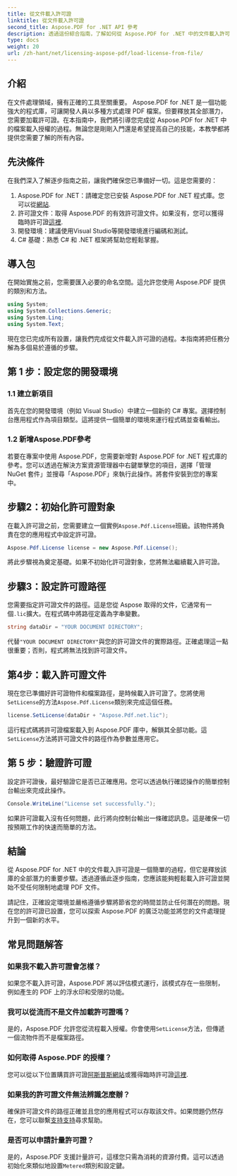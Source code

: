 ```yaml
---
title: 從文件載入許可證
linktitle: 從文件載入許可證
second_title: Aspose.PDF for .NET API 參考
description: 透過這份綜合指南，了解如何從 Aspose.PDF for .NET 中的文件載入許可證。透過正確設定許可證來確保完整功能。
type: docs
weight: 20
url: /zh-hant/net/licensing-aspose-pdf/load-license-from-file/
---
```

## 介紹

在文件處理領域，擁有正確的工具至關重要。 Aspose.PDF for .NET 是一個功能強大的程式庫，可讓開發人員以多種方式處理 PDF 檔案。但要釋放其全部潛力，您需要加載許可證。在本指南中，我們將引導您完成從 Aspose.PDF for .NET 中的檔案載入授權的過程。無論您是剛剛入門還是希望提高自己的技能，本教學都將提供您需要了解的所有內容。

## 先決條件

在我們深入了解逐步指南之前，讓我們確保您已準備好一切。這是您需要的：

1.  Aspose.PDF for .NET：請確定您已安裝 Aspose.PDF for .NET 程式庫。您可以從[網站](https://releases.aspose.com/pdf/net/).
2. 許可證文件：取得 Aspose.PDF 的有效許可證文件。如果沒有，您可以獲得臨時許可證[這裡](https://purchase.aspose.com/temporary-license/).
3. 開發環境：建議使用Visual Studio等開發環境進行編碼和測試。
4. C# 基礎：熟悉 C# 和 .NET 框架將幫助您輕鬆掌握。

## 導入包

在開始實施之前，您需要匯入必要的命名空間。這允許您使用 Aspose.PDF 提供的類別和方法。

```csharp
using System;
using System.Collections.Generic;
using System.Linq;
using System.Text;
```

現在您已完成所有設置，讓我們完成從文件載入許可證的過程。本指南將把任務分解為多個易於遵循的步驟。

## 第 1 步：設定您的開發環境

### 1.1 建立新項目
首先在您的開發環境（例如 Visual Studio）中建立一個新的 C# 專案。選擇控制台應用程式作為項目類型。這將提供一個簡單的環境來運行程式碼並查看輸出。

### 1.2 新增Aspose.PDF參考
若要在專案中使用 Aspose.PDF，您需要新增對 Aspose.PDF for .NET 程式庫的參考。您可以透過在解決方案資源管理器中右鍵單擊您的項目，選擇「管理 NuGet 套件」並搜尋「Aspose.PDF」來執行此操作。將套件安裝到您的專案中。

## 步驟2：初始化許可證對象

在載入許可證之前，您需要建立一個實例`Aspose.Pdf.License`班級。該物件將負責在您的應用程式中設定許可證。

```csharp
Aspose.Pdf.License license = new Aspose.Pdf.License();
```

將此步驟視為奠定基礎。如果不初始化許可證對象，您將無法繼續載入許可證。

## 步驟3：設定許可證路徑

您需要指定許可證文件的路徑。這是您從 Aspose 取得的文件，它通常有一個`.lic`擴大。在程式碼中將路徑定義為字串變數。

```csharp
string dataDir = "YOUR DOCUMENT DIRECTORY";
```

代替`"YOUR DOCUMENT DIRECTORY"`與您的許可證文件的實際路徑。正確處理這一點很重要；否則，程式將無法找到許可證文件。

## 第4步：載入許可證文件

現在您已準備好許可證物件和檔案路徑，是時候載入許可證了。您將使用`SetLicense`的方法`Aspose.Pdf.License`類別來完成這個任務。

```csharp
license.SetLicense(dataDir + "Aspose.Pdf.net.lic");
```

這行程式碼將許可證檔案載入到 Aspose.PDF 庫中，解鎖其全部功能。這`SetLicense`方法將許可證文件的路徑作為參數並應用它。

## 第 5 步：驗證許可證

設定許可證後，最好驗證它是否已正確應用。您可以透過執行確認操作的簡單控制台輸出來完成此操作。

```csharp
Console.WriteLine("License set successfully.");
```

如果許可證載入沒有任何問題，此行將向控制台輸出一條確認訊息。這是確保一切按預期工作的快速而簡單的方法。

## 結論

從 Aspose.PDF for .NET 中的文件載入許可證是一個簡單的過程，但它是釋放該庫的全部潛力的重要步驟。透過遵循此逐步指南，您應該能夠輕鬆載入許可證並開始不受任何限制地處理 PDF 文件。

請記住，正確設定環境並嚴格遵循步驟將節省您的時間並防止任何潛在的問題。現在您的許可證已設置，您可以探索 Aspose.PDF 的廣泛功能並將您的文件處理提升到一個新的水平。

## 常見問題解答

### 如果我不載入許可證會怎樣？  
如果您不載入許可證，Aspose.PDF 將以評估模式運行，該模式存在一些限制，例如產生的 PDF 上的浮水印和受限的功能。

### 我可以從流而不是文件加載許可證嗎？  
是的，Aspose.PDF 允許您從流程載入授權。你會使用`SetLicense`方法，但傳遞一個流物件而不是檔案路徑。

### 如何取得 Aspose.PDF 的授權？  
您可以從以下位置購買許可證[阿斯普斯網站](https://purchase.aspose.com/buy)或獲得臨時許可證[這裡](https://purchase.aspose.com/temporary-license/).

### 如果我的許可證文件無法辨識怎麼辦？  
確保許可證文件的路徑正確並且您的應用程式可以存取該文件。如果問題仍然存在，您可以聯繫[支持支持](https://forum.aspose.com/c/pdf/10)尋求幫助。

### 是否可以申請計量許可證？  
是的，Aspose.PDF 支援計量許可，這樣您只需為消耗的資源付費。這可以透過初始化來類似地設置`Metered`類別和設定鍵。